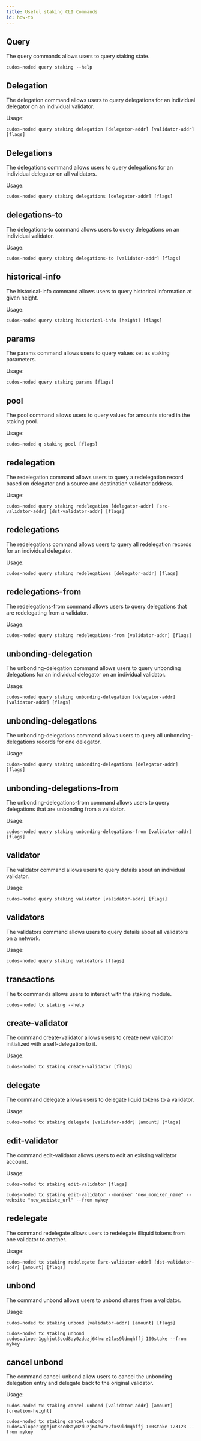 ```yaml
---
title: Useful staking CLI Commands
id: how-to
---
```


## Query

The query commands allows users to query staking state.

```shell
cudos-noded query staking --help
```

## Delegation

The delegation command allows users to query delegations for an individual delegator on an individual validator.

Usage:

```shell
cudos-noded query staking delegation [delegator-addr] [validator-addr] [flags]
```


## Delegations
The delegations command allows users to query delegations for an individual delegator on all validators.

Usage:

```shell
cudos-noded query staking delegations [delegator-addr] [flags]
```

## delegations-to
The delegations-to command allows users to query delegations on an individual validator.

Usage:

```shell
cudos-noded query staking delegations-to [validator-addr] [flags]
```


## historical-info
The historical-info command allows users to query historical information at given height.

Usage:

```shell
cudos-noded query staking historical-info [height] [flags]
```

## params
The params command allows users to query values set as staking parameters.

Usage:

```shell
cudos-noded query staking params [flags]
```


## pool
The pool command allows users to query values for amounts stored in the staking pool.

Usage:

```shell
cudos-noded q staking pool [flags]
```

## redelegation
The redelegation command allows users to query a redelegation record based on delegator and a source and destination validator address.

Usage:

```shell
cudos-noded query staking redelegation [delegator-addr] [src-validator-addr] [dst-validator-addr] [flags]
```

## redelegations
The redelegations command allows users to query all redelegation records for an individual delegator.

Usage:

```shell
cudos-noded query staking redelegations [delegator-addr] [flags]
```

## redelegations-from
The redelegations-from command allows users to query delegations that are redelegating from a validator.

Usage:

```shell
cudos-noded query staking redelegations-from [validator-addr] [flags]
```

## unbonding-delegation
The unbonding-delegation command allows users to query unbonding delegations for an individual delegator on an individual validator.

Usage:

```shell
cudos-noded query staking unbonding-delegation [delegator-addr] [validator-addr] [flags]
```

## unbonding-delegations
The unbonding-delegations command allows users to query all unbonding-delegations records for one delegator.

Usage:

```shell
cudos-noded query staking unbonding-delegations [delegator-addr] [flags]
```


## unbonding-delegations-from
The unbonding-delegations-from command allows users to query delegations that are unbonding from a validator.

Usage:

```shell
cudos-noded query staking unbonding-delegations-from [validator-addr] [flags]
```

## validator
The validator command allows users to query details about an individual validator.

Usage:

```shell
cudos-noded query staking validator [validator-addr] [flags]
```

## validators
The validators command allows users to query details about all validators on a network.

Usage:

```shell
cudos-noded query staking validators [flags]
```

## transactions
The tx commands allows users to interact with the staking module.

```shell
cudos-noded tx staking --help
```

## create-validator
The command create-validator allows users to create new validator initialized with a self-delegation to it.

Usage:

```shell
cudos-noded tx staking create-validator [flags]
```

## delegate
The command delegate allows users to delegate liquid tokens to a validator.

Usage:

```shell
cudos-noded tx staking delegate [validator-addr] [amount] [flags]
```

## edit-validator
The command edit-validator allows users to edit an existing validator account.

Usage:

```shell
cudos-noded tx staking edit-validator [flags]
```

```shell
cudos-noded tx staking edit-validator --moniker "new_moniker_name" --website "new_webiste_url" --from mykey
```

## redelegate
The command redelegate allows users to redelegate illiquid tokens from one validator to another.

Usage:

```shell
cudos-noded tx staking redelegate [src-validator-addr] [dst-validator-addr] [amount] [flags]
```

## unbond
The command unbond allows users to unbond shares from a validator.

Usage:

```shell
cudos-noded tx staking unbond [validator-addr] [amount] [flags]
```

```shell
cudos-noded tx staking unbond cudosvaloper1gghjut3ccd8ay0zduzj64hwre2fxs9ldmqhffj 100stake --from mykey
```

## cancel unbond
The command cancel-unbond allow users to cancel the unbonding delegation entry and delegate back to the original validator.

Usage:

```shell
cudos-noded tx staking cancel-unbond [validator-addr] [amount] [creation-height]
```

```shell
cudos-noded tx staking cancel-unbond cudosvaloper1gghjut3ccd8ay0zduzj64hwre2fxs9ldmqhffj 100stake 123123 --from mykey
```
